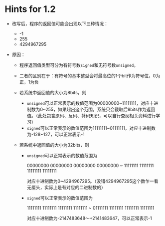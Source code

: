 # Hints for 1.2

- 改写后，程序的返回值可能会出现以下三种情况：

  - -1
  - 255
  - 4294967295
  
- 原因：

  - 程序返回值类型可分为有符号数`signed`和无符号数`unsigned`。

  - 二者的区别在于：有符号的基本整型会将最高位的1个bit作为符号位，0为正，1为负

  - 若系统中返回值的大小为8bits，则

    - `unsigned`可以正常表示的数值范围为00000000~11111111，对应十进制数为0~255，如果超出这个范围，系统只会截取后8bits作为返回值。（此处包含原码、反码、补码知识，可以自行查阅相关资料进行学习）
    - `signed`可以正常表示的数值范围为11111111~01111111，对应十进制数为-128~127，可以正常表示-1

  - 若系统中返回值的大小为32bits，则

    - `unsigned`可以正常表示的数值范围为

      00000000 00000000 00000000 00000000 ~ 11111111 11111111 11111111 11111111

      对应十进制数为0~4294967295。（没错4294967295这个数乍一看无厘头，实际上是有对应的二进制数的）

    - `signed`可以正常表示的数值范围为

      11111111 11111111 11111111 11111111 ~ 01111111 11111111 11111111 11111111

      对应十进制数为-2147483648～+2141483647，可以正常表示-1

  


